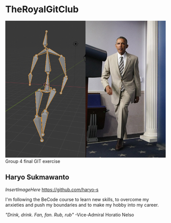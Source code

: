 # TheRoyalGitClub
![Example](https://github.com/Fragrag/blender_lifting/blob/master/doc/example.png)
Group 4 final GIT exercise

## Haryo Sukmawanto
_InsertImageHere_
https://github.com/haryo-s

I'm following the BeCode course to learn new skills, to overcome my anxieties and push my boundaries and to make my hobby into my career.

_"Drink, drink. Fan, fan. Rub, rub"_ -Vice-Admiral Horatio Nelso
